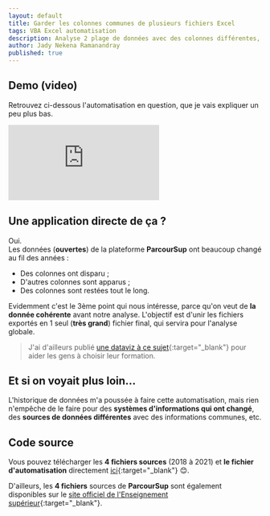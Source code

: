 ```yaml
---
layout: default
title: Garder les colonnes communes de plusieurs fichiers Excel
tags: VBA Excel automatisation
description: Analyse 2 plage de données avec des colonnes différentes, c'est compliqué à agréger manuellement, voilà pourquoi je vous propose ce code VBA qui récupère les colonnes communes. 
author: Jady Nekena Ramanandray
published: true
---
```


## Demo (video)

Retrouvez ci-dessous l'automatisation en question, que je vais expliquer un peu plus bas.
<div class="videowrapper">	
	<iframe src="https://www.youtube.com/embed/DKNH3amzqZ0?autoplay=1&fs=1&loop=0&rel=0&showinfo=0&modestbranding=1&listType=playlist&playlist=DKNH3amzqZ0" frameborder="0" allow="accelerometer; autoplay; clipboard-write; encrypted-media; gyroscope; picture-in-picture" allowfullscreen></iframe>
</div>

## Une application directe de ça ?
Oui.  
Les données (**ouvertes**) de la plateforme **ParcourSup** ont beaucoup changé au fil des années :
- Des colonnes ont disparu ;
- D'autres colonnes sont apparus ; 
- Des colonnes sont restées tout le long.

Evidemment c'est le 3ème point qui nous intéresse, parce qu'on veut de **la donnée cohérente** avant notre analyse. L'objectif est d'unir les fichiers exportés en 1 seul (**très grand**) fichier final, qui servira pour l'analyse globale.

> J'ai d'ailleurs publié [une dataviz à ce sujet](/projets-donnees-ouvertes/?id=aide-au-choix-de-formation-parcoursup){:target="_blank"} pour aider les gens à choisir leur formation.

## Et si on voyait plus loin...
L'historique de données m'a poussée à faire cette automatisation, mais rien n'empêche de le faire pour des **systèmes d'informations qui ont changé**, des **sources de données différentes** avec des informations communes, etc.

## Code source
Vous pouvez télécharger les **4 fichiers sources** (2018 à 2021) et **le fichier d'automatisation** directement [ici](https://drive.google.com/uc?export=download&id=179VfJ-nRAw4gN_2Gu6kzh6xSA1t1FO6s){:target="_blank"} 😊.

D'ailleurs, les **4 fichiers** sources de **ParcourSup** sont également disponibles sur le [site officiel de l'Enseignement supérieur](https://data.enseignementsup-recherche.gouv.fr/pages/explorer/?q=parcoursup&sort=modified&refine.publisher=Minist%C3%A8re%20de%20l%27Enseignement%20sup%C3%A9rieur,%20de%20la%20Recherche%20et%20de%20l%27Innovation%20%3E%20Sous-direction%20des%20Syst%C3%A8mes%20d%27information%20et%20%C3%A9tudes%20statistiques){:target="_blank"}.

